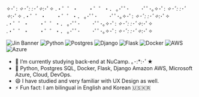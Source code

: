 ✧･ﾟ: *✧･ﾟ:*  *:･ﾟ✧*:･ﾟ✧
.・゜゜・　　・゜゜・．
｡･ﾟﾟ･　　             ･ﾟﾟ･｡✧･ﾟ: *✧･ﾟ:*  *:･ﾟ✧*:･ﾟ✧
.・゜゜・　　・゜゜・．
｡･ﾟﾟ･　　             ･ﾟﾟ･｡✧･ﾟ: *✧･ﾟ:*  *:･ﾟ✧*:･ﾟ✧
.・゜゜・　　・゜゜・．
｡･ﾟﾟ･　　             ･ﾟﾟ･｡✧･ﾟ: *✧･ﾟ:*  *:･ﾟ✧*:･ﾟ✧
.・゜゜・　　・゜゜・．
｡･ﾟﾟ･　　             ･ﾟﾟ･｡✧･ﾟ: *✧･ﾟ:*  *:･ﾟ✧*:･ﾟ✧


![Jin Banner](https://user-images.githubusercontent.com/91814116/181105046-804254ff-edbf-47d6-b4da-c58c19161749.png)
![Python](https://img.shields.io/badge/python-3670A0?style=for-the-badge&logo=python&logoColor=ffdd54)
![Postgres](https://img.shields.io/badge/postgres-%23316192.svg?style=for-the-badge&logo=postgresql&logoColor=white)
![Django](https://img.shields.io/badge/django-%23092E20.svg?style=for-the-badge&logo=django&logoColor=white)
![Flask](https://img.shields.io/badge/flask-%23000.svg?style=for-the-badge&logo=flask&logoColor=white)
![Docker](https://img.shields.io/badge/docker-%230db7ed.svg?style=for-the-badge&logo=docker&logoColor=white)
![AWS](https://img.shields.io/badge/AWS-%23FF9900.svg?style=for-the-badge&logo=amazon-aws&logoColor=white)
![Azure](https://img.shields.io/badge/azure-%230072C6.svg?style=for-the-badge&logo=microsoftazure&logoColor=white)


- 🔭 I’m currently studying back-end at NuCamp. ｡･:*:･ﾟ★
- 🌱 Python, Postgres SQL, Docker, Flask, Django Amazon AWS, Microsoft Azure, Cloud, DevOps.
- 😄 I have studied and very familiar with UX Design as well.
- ⚡ Fun fact: I am bilingual in English and Korean 🇺🇸🇰🇷


